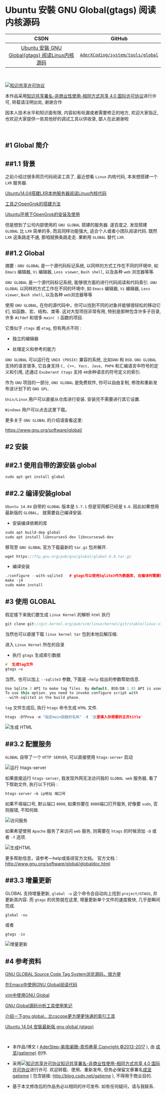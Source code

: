 Ubuntu 安裝 GNU Global(gtags) 阅读内核源码
=======

| CSDN | GitHub |
|:----:|:------:|
| [Ubuntu 安裝 GNU Global(gtags) 阅读Linux内核源码](http://blog.csdn.net/gatieme/78819740) | [`AderXCoding/system/tools/global`](https://github.com/gatieme/AderXCoding/tree/master/system/tools/global) |


<br>

<a rel="license" href="http://creativecommons.org/licenses/by-nc-sa/4.0/"><img alt="知识共享许可协议" style="border-width:0" src="https://i.creativecommons.org/l/by-nc-sa/4.0/88x31.png" /></a>

本作品采用<a rel="license" href="http://creativecommons.org/licenses/by-nc-sa/4.0/">知识共享署名-非商业性使用-相同方式共享 4.0 国际许可协议</a>进行许可, 转载请注明出处, 谢谢合作

因本人技术水平和知识面有限, 内容如有纰漏或者需要修正的地方, 欢迎大家指正, 也欢迎大家提供一些其他好的调试工具以供收录, 鄙人在此谢谢啦

<br>


#1	Global 简介
-------

##1.1	背景
-------

之前介绍过很多网页代码阅读工具了, 最近想看 `Linux` 内核代码, 本来想搭建一个 `LXR` 服务器.

[Ubuntu14.04搭建LXR本地服务器阅读Linux内核代码](http://blog.csdn.net/gatieme/article/details/53055190)

[工具之OpenGrok的搭建方法](http://blog.csdn.net/sauphy/article/details/50301815)

[Ubuntu环境下OpenGrok的安装及使用](http://blog.csdn.net/weihan1314/article/details/8944291)

但是想到了公司内部使用的 `GNU GLOBAL` 搭建的服务器. 遂百度之. 发现搭建 `GLOBAL` 比 `LXR` 简单的多, 而且同样功能强大, 适合个人或者小团队阅读代码. 既然 `LXR` 这条路走不通, 那咱就换条路走走. 果断用 `GLOBAL` 替代 `LXR`.


##1.2	Global
-------

摘要 : `GNU GLOBAL` 是一个源代码标记系统, 以同样的方式工作在不同的环境中, 如 `Emacs` 编辑器, `Vi` 编辑器, `Less viewer`, `Bash shell`, 以及各种 `web` 浏览器等等.


`GNU GLOBAL` 是一个源代码标记系统, 能够很方面的进行代码阅读和代码索引. `GNU GLOBAL` 以同样的方式工作在不同的环境中, 如 `Emacs` 编辑器, `Vi` 编辑器, `Less viewer`, `Bash shell`, 以及各种 `web`浏览器等等

使用 `GNU GLOBAL`, 在你的源代码中，你可以找到不同的对象并能够很轻松的移动它们, 如函数、宏、结构、类等. 这对大型项目非常有用, 特别是那种包含许多子目录, 许多 `#ifdef` 和很多 `main( )` 函数的项目.

它类似于 `ctags` 或 `etag`, 但有两点不同 :

*	独立的编辑器

*	处理定义和参考的能力

`GNU GLOBAL` 可以运行在 `UNIX (POSIX)` 兼容的系统, 比如`GNU` 和 `BSD`. `GNU GLOBAL` 支持的语言很多, 它自身支持  `C, C++, Yacc, Java, PHP4` 和汇编语言中符号的定义和引用, 还通过 `Exuberant Ctags` 支持 `40`余种语言的符号定义的索引.

作为 `GNU` 项目的一部分, `GNU GLOBAL` 是免费软件, 你可以自由复制, 修改和重新发布该计划下的 `GNU GPL`.

`Unix/Linux` 用户可以直接从仓库进行安装. 安装完不需要进行其它设置.

`Windows` 用户可以点击这里下载。

更多关于 `GNU GLOBAL` 的介绍请查看这里:

https://www.gnu.org/software/global/

#2	安装
-------

##2.1	使用自带的源安装 global
-------

```cpp
sudo apt-get install global
```



##2.2	编译安装global
-------

`Ubuntu 14.04` 自带的 `GLOBAL` 版本是 `5.7.1` 但是官网都已经是 `6.6`. 因此如果想用最新版的 `GLOBAL`， 就需要自己编译安装.

*	安装编译依赖的库

```cpp
sudo apt build-dep global
sudo apt install libncurses5-dev libncursesw5-dev
```

移驾至 `GNU GLOBAL` 官方下载最新的 `tar.gz` 包并解开.

```cpp
wget https://ftp.gnu.org/pub/gnu/global/global-6.6.tar.gz
```

*	编译安装

```cpp
./configure --with-sqlite3   # gtags可以使用Sqlite3作为数据库, 在编译时需要加这个参数
make -j4
sudo make install
```


#3	使用 GLOBAL
-------


假定接下来我们要生成 `Linux Kernel` 的解析 `html`
执行

```cpp
git clone git://git.kernel.org/pub/scm/linux/kernel/git/stable/linux-stable.git
```


当然也可以直接下载 `linux kernel tar` 包到本地后解压缩.

进入 `Linux Kernel` 所在的目录

*	执行 `gtags` 生成索引数据

```cpp
#  生成tag文件
gtags –v
```

当然，也可以加上 `--sqlite3` 参数, 下面是 `—help` 给出的参数帮助信息.

```cpp
Use Sqlite 3 API to make tag files. By default, BSD/DB 1.85 API is used.
To use this option, you need to invoke configure script with
--with-sqlite3 in the build phase.
```


`tag` 文件生成后, 执行 `htags` 命令生成 `HTML` 文件.

```cpp
htags -DfFnva -m "指定main函数的名称" -t '这里填入你想要的主页title'
```

![生成 `HTML`](htags_linux.png)


##3.2	配置服务
-------



`GLOBAL` 自带了一个 `HTTP SERVER`, 可以直接使用 `htags-server` 启动


![运行 `htags-server`](htags-server_start.png)

如果直接运行 `htags-server`, 我发现外网无法访问我的 `GLOBAL web` 服务器, 看了下帮助文件, 执行以下代码 :

```cpp
htags-server –b ip地址 端口号
```

如果不填端口号, 默认端口 `8000`, 如果你要在 `8080`端口打开服务, 好像要 `sudo`, 否则报错, 不知何故.


![访问服务](access_web_page.png)




如果希望使用 `Apache` 服务了来访问 `web` 服务, 则需要在 `htags` 的时候添加 `-D` 或者 `-f` 选项.


![生成HTML](htags_linux_apache.png)


更多帮助信息，请参考—help或查阅官方文档。
官方文档：http://www.gnu.org/software/global/globaldoc.html


##3.3	增量更新
-------

GLOBAL 支持增量更新, `global -u` 这个命令会自动向上找到 `project/GTAGS`, 并更新其内容. 而 `gtags` 的优势就在这里, 增量更新单个文件的速度极快, 几乎是瞬间完成.

```
global -vu
```

或者

```cpp
gtags -iv
```

![增量更新](incremental_updating.png)



#4	参考资料
-------

[GNU GLOBAL Source Code Tag System浏览源码，很方便](http://blog.csdn.net/sanlinux/article/details/5637852)

[在Emacs中使用GNU Global阅读代码](https://www.tuicool.com/articles/RbINZ3)

[vim中使用GNU Global](http://blog.csdn.net/up2wing/article/details/22829395)

[GNU Global源码分析工具使用笔记](http://blog.chinaunix.net/uid-20416834-id-120183.html)

[介绍一下gnu global，比cscope更方便更快速的索引工具](http://blog.csdn.net/zhengkarl/article/details/6901813)

[Ubuntu 14.04 安裝最新版 gnu global (gtags)](http://blog.csdn.net/vichie2008/article/details/50342393)

<br>

*	本作品/博文 ( [AderStep-紫夜阑珊-青伶巷草 Copyright ©2013-2017](http://blog.csdn.net/gatieme) ), 由 [成坚(gatieme)](http://blog.csdn.net/gatieme) 创作.

*	采用<a rel="license" href="http://creativecommons.org/licenses/by-nc-sa/4.0/"><img alt="知识共享许可协议" style="border-width:0" src="https://i.creativecommons.org/l/by-nc-sa/4.0/88x31.png" /></a><a rel="license" href="http://creativecommons.org/licenses/by-nc-sa/4.0/">知识共享署名-非商业性使用-相同方式共享 4.0 国际许可协议</a>进行许可. 欢迎转载、使用、重新发布, 但务必保留文章署名[成坚gatieme](http://blog.csdn.net/gatieme) ( 包含链接: http://blog.csdn.net/gatieme ), 不得用于商业目的.

*	基于本文修改后的作品务必以相同的许可发布. 如有任何疑问，请与我联系.
